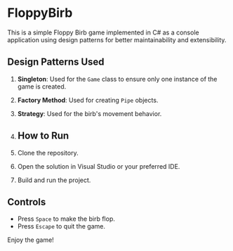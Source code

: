 # FloppyBirb

This is a simple Floppy Birb game implemented in C# as a console application using design patterns for better maintainability and extensibility.

## Design Patterns Used

1. **Singleton**: Used for the `Game` class to ensure only one instance of the game is created.
2. **Factory Method**: Used for creating `Pipe` objects.
3. **Strategy**: Used for the birb's movement behavior.

4. ## How to Run

1. Clone the repository.
2. Open the solution in Visual Studio or your preferred IDE.
3. Build and run the project.

## Controls

- Press `Space` to make the birb flop.
- Press `Escape` to quit the game.

Enjoy the game!
